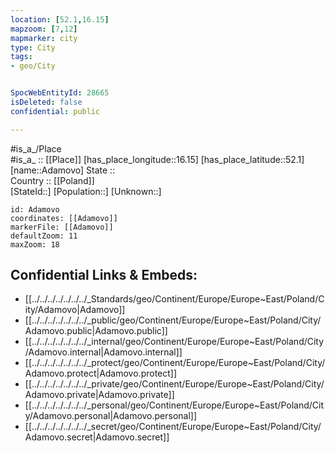 ```yaml
---
location: [52.1,16.15] 
mapzoom: [7,12] 
mapmarker: city 
type: City
tags:
- geo/City


SpocWebEntityId: 28665
isDeleted: false
confidential: public

---
```

#is_a_/Place  
#is_a_ :: [[Place]] 
[has_place_longitude::16.15] 
[has_place_latitude::52.1] 
[name::Adamovo] 
State ::  
Country :: [[Poland]]  
[StateId::] 
[Population::] 
[Unknown::] 


```leaflet
id: Adamovo
coordinates: [[Adamovo]] 
markerFile: [[Adamovo]] 
defaultZoom: 11 
maxZoom: 18
```


## Confidential Links & Embeds: 
- [[../../../../../../../_Standards/geo/Continent/Europe/Europe~East/Poland/City/Adamovo|Adamovo]] 
- [[../../../../../../../_public/geo/Continent/Europe/Europe~East/Poland/City/Adamovo.public|Adamovo.public]] 
- [[../../../../../../../_internal/geo/Continent/Europe/Europe~East/Poland/City/Adamovo.internal|Adamovo.internal]] 
- [[../../../../../../../_protect/geo/Continent/Europe/Europe~East/Poland/City/Adamovo.protect|Adamovo.protect]] 
- [[../../../../../../../_private/geo/Continent/Europe/Europe~East/Poland/City/Adamovo.private|Adamovo.private]] 
- [[../../../../../../../_personal/geo/Continent/Europe/Europe~East/Poland/City/Adamovo.personal|Adamovo.personal]] 
- [[../../../../../../../_secret/geo/Continent/Europe/Europe~East/Poland/City/Adamovo.secret|Adamovo.secret]] 
